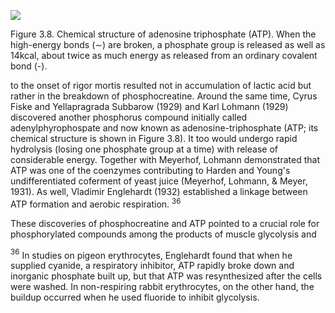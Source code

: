 ![](https://cdn.mathpix.com/cropped/2024_06_22_fcb24588ab701089e93eg-1.jpg?height=850&width=1191&top_left_y=206&top_left_x=160)

Figure 3.8. Chemical structure of adenosine triphosphate (ATP). When the high-energy bonds $(\sim)$ are broken, a phosphate group is released as well as $14 \mathrm{kcal}$, about twice as much energy as released from an ordinary covalent bond (-).

to the onset of rigor mortis resulted not in accumulation of lactic acid but rather in the breakdown of phosphocreatine. Around the same time, Cyrus Fiske and Yellapragrada Subbarow (1929) and Karl Lohmann (1929) discovered another phosphorus compound initially called adenylphyrophospate and now known as adenosine-triphosphate (ATP; its chemical structure is shown in Figure 3.8). It too would undergo rapid hydrolysis (losing one phosphate group at a time) with release of considerable energy. Together with Meyerhof, Lohmann demonstrated that ATP was one of the coenzymes contributing to Harden and Young's undifferentiated coferment of yeast juice (Meyerhof, Lohmann, \& Meyer, 1931). As well, Vladimir Englehardt (1932) established a linkage between ATP formation and aerobic respiration. ${ }^{36}$

These discoveries of phosphocreatine and ATP pointed to a crucial role for phosphorylated compounds among the products of muscle glycolysis and

${ }^{36}$ In studies on pigeon erythrocytes, Englehardt found that when he supplied cyanide, a respiratory inhibitor, ATP rapidly broke down and inorganic phosphate built up, but that ATP was resynthesized after the cells were washed. In non-respiring rabbit erythrocytes, on the other hand, the buildup occurred when he used fluoride to inhibit glycolysis.